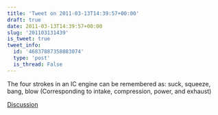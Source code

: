 ```yaml
---
title: 'Tweet on 2011-03-13T14:39:57+00:00'
draft: true
date: 2011-03-13T14:39:57+00:00
slug: '201103131439'
is_tweet: true
tweet_info:
  id: '46837887358083074'
  type: 'post'
  is_thread: False
---
```




The four strokes in an IC engine can be remembered as: suck, squeeze, bang, blow (Corresponding to intake, compression, power, and exhaust)

[Discussion](https://x.com/sytelus/status/46837887358083074)

